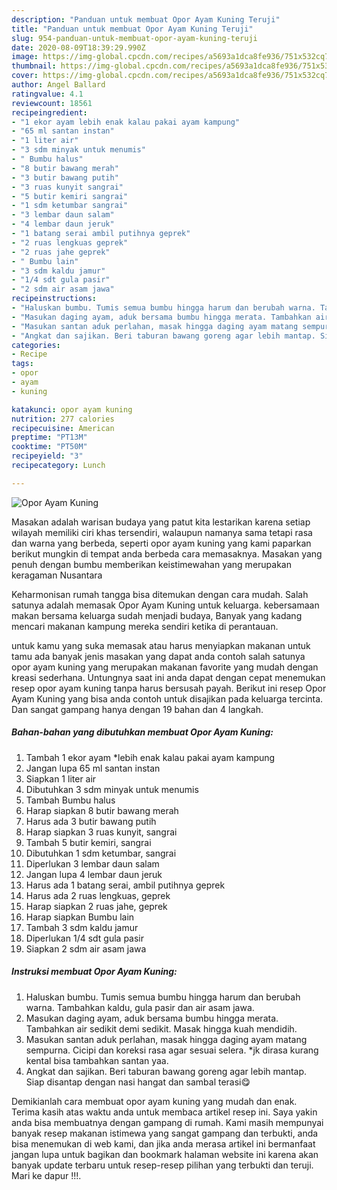 ```yaml
---
description: "Panduan untuk membuat Opor Ayam Kuning Teruji"
title: "Panduan untuk membuat Opor Ayam Kuning Teruji"
slug: 954-panduan-untuk-membuat-opor-ayam-kuning-teruji
date: 2020-08-09T18:39:29.990Z
image: https://img-global.cpcdn.com/recipes/a5693a1dca8fe936/751x532cq70/opor-ayam-kuning-foto-resep-utama.jpg
thumbnail: https://img-global.cpcdn.com/recipes/a5693a1dca8fe936/751x532cq70/opor-ayam-kuning-foto-resep-utama.jpg
cover: https://img-global.cpcdn.com/recipes/a5693a1dca8fe936/751x532cq70/opor-ayam-kuning-foto-resep-utama.jpg
author: Angel Ballard
ratingvalue: 4.1
reviewcount: 18561
recipeingredient:
- "1 ekor ayam lebih enak kalau pakai ayam kampung"
- "65 ml santan instan"
- "1 liter air"
- "3 sdm minyak untuk menumis"
- " Bumbu halus"
- "8 butir bawang merah"
- "3 butir bawang putih"
- "3 ruas kunyit sangrai"
- "5 butir kemiri sangrai"
- "1 sdm ketumbar sangrai"
- "3 lembar daun salam"
- "4 lembar daun jeruk"
- "1 batang serai ambil putihnya geprek"
- "2 ruas lengkuas geprek"
- "2 ruas jahe geprek"
- " Bumbu lain"
- "3 sdm kaldu jamur"
- "1/4 sdt gula pasir"
- "2 sdm air asam jawa"
recipeinstructions:
- "Haluskan bumbu. Tumis semua bumbu hingga harum dan berubah warna. Tambahkan kaldu, gula pasir dan air asam jawa."
- "Masukan daging ayam, aduk bersama bumbu hingga merata. Tambahkan air sedikit demi sedikit. Masak hingga kuah mendidih."
- "Masukan santan aduk perlahan, masak hingga daging ayam matang sempurna. Cicipi dan koreksi rasa agar sesuai selera. *jk dirasa kurang kental bisa tambahkan santan yaa."
- "Angkat dan sajikan. Beri taburan bawang goreng agar lebih mantap. Siap disantap dengan nasi hangat dan sambal terasi😋"
categories:
- Recipe
tags:
- opor
- ayam
- kuning

katakunci: opor ayam kuning 
nutrition: 277 calories
recipecuisine: American
preptime: "PT13M"
cooktime: "PT50M"
recipeyield: "3"
recipecategory: Lunch

---
```



![Opor Ayam Kuning](https://img-global.cpcdn.com/recipes/a5693a1dca8fe936/751x532cq70/opor-ayam-kuning-foto-resep-utama.jpg)

Masakan adalah warisan budaya yang patut kita lestarikan karena setiap wilayah memiliki ciri khas tersendiri, walaupun namanya sama tetapi rasa dan warna yang berbeda, seperti opor ayam kuning yang kami paparkan berikut mungkin di tempat anda berbeda cara memasaknya. Masakan yang penuh dengan bumbu memberikan keistimewahan yang merupakan keragaman Nusantara



Keharmonisan rumah tangga bisa ditemukan dengan cara mudah. Salah satunya adalah memasak Opor Ayam Kuning untuk keluarga. kebersamaan makan bersama keluarga sudah menjadi budaya, Banyak yang kadang mencari makanan kampung mereka sendiri ketika di perantauan.

untuk kamu yang suka memasak atau harus menyiapkan makanan untuk tamu ada banyak jenis masakan yang dapat anda contoh salah satunya opor ayam kuning yang merupakan makanan favorite yang mudah dengan kreasi sederhana. Untungnya saat ini anda dapat dengan cepat menemukan resep opor ayam kuning tanpa harus bersusah payah.
Berikut ini resep Opor Ayam Kuning yang bisa anda contoh untuk disajikan pada keluarga tercinta. Dan sangat gampang hanya dengan 19 bahan dan 4 langkah.


<!--inarticleads1-->

##### Bahan-bahan yang dibutuhkan membuat Opor Ayam Kuning:

1. Tambah 1 ekor ayam *lebih enak kalau pakai ayam kampung
1. Jangan lupa 65 ml santan instan
1. Siapkan 1 liter air
1. Dibutuhkan 3 sdm minyak untuk menumis
1. Tambah  Bumbu halus
1. Harap siapkan 8 butir bawang merah
1. Harus ada 3 butir bawang putih
1. Harap siapkan 3 ruas kunyit, sangrai
1. Tambah 5 butir kemiri, sangrai
1. Dibutuhkan 1 sdm ketumbar, sangrai
1. Diperlukan 3 lembar daun salam
1. Jangan lupa 4 lembar daun jeruk
1. Harus ada 1 batang serai, ambil putihnya geprek
1. Harus ada 2 ruas lengkuas, geprek
1. Harap siapkan 2 ruas jahe, geprek
1. Harap siapkan  Bumbu lain
1. Tambah 3 sdm kaldu jamur
1. Diperlukan 1/4 sdt gula pasir
1. Siapkan 2 sdm air asam jawa




<!--inarticleads2-->

##### Instruksi membuat  Opor Ayam Kuning:

1. Haluskan bumbu. Tumis semua bumbu hingga harum dan berubah warna. Tambahkan kaldu, gula pasir dan air asam jawa.
1. Masukan daging ayam, aduk bersama bumbu hingga merata. Tambahkan air sedikit demi sedikit. Masak hingga kuah mendidih.
1. Masukan santan aduk perlahan, masak hingga daging ayam matang sempurna. Cicipi dan koreksi rasa agar sesuai selera. *jk dirasa kurang kental bisa tambahkan santan yaa.
1. Angkat dan sajikan. Beri taburan bawang goreng agar lebih mantap. Siap disantap dengan nasi hangat dan sambal terasi😋




Demikianlah cara membuat opor ayam kuning yang mudah dan enak. Terima kasih atas waktu anda untuk membaca artikel resep ini. Saya yakin anda bisa membuatnya dengan gampang di rumah. Kami masih mempunyai banyak resep makanan istimewa yang sangat gampang dan terbukti, anda bisa menemukan di web kami, dan jika anda merasa artikel ini bermanfaat jangan lupa untuk bagikan dan bookmark halaman website ini karena akan banyak update terbaru untuk resep-resep pilihan yang terbukti dan teruji. Mari ke dapur !!!. 
